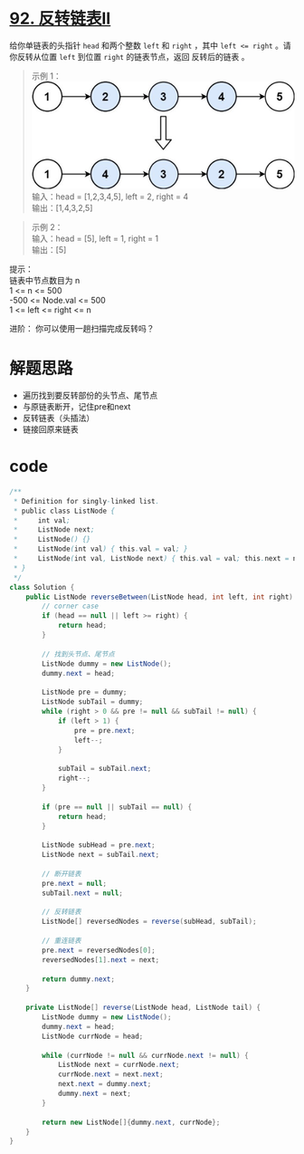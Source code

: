 # [92. 反转链表II](https://leetcode.cn/problems/reverse-linked-list-ii/description/?envType=company&envId=bytedance&favoriteSlug=bytedance-thirty-days)

给你单链表的头指针 `head` 和两个整数 `left` 和 `right` ，其中 `left <= right` 。请你反转从位置 `left` 到位置 `right` 的链表节点，返回 反转后的链表 。

>示例 1：<br>
![alt text](image-24.png)<br>
输入：head = [1,2,3,4,5], left = 2, right = 4<br>
输出：[1,4,3,2,5]

>示例 2：<br>
输入：head = [5], left = 1, right = 1<br>
输出：[5]
 
提示：<br>
链表中节点数目为 n <br>
1 <= n <= 500 <br>
-500 <= Node.val <= 500 <br>
1 <= left <= right <= n <br>

进阶： 你可以使用一趟扫描完成反转吗？

# 解题思路
- 遍历找到要反转部份的头节点、尾节点
- 与原链表断开，记住pre和next
- 反转链表（头插法）
- 链接回原来链表

# code
```java
/**
 * Definition for singly-linked list.
 * public class ListNode {
 *     int val;
 *     ListNode next;
 *     ListNode() {}
 *     ListNode(int val) { this.val = val; }
 *     ListNode(int val, ListNode next) { this.val = val; this.next = next; }
 * }
 */
class Solution {
    public ListNode reverseBetween(ListNode head, int left, int right) {
        // corner case
        if (head == null || left >= right) {
            return head;
        }

        // 找到头节点、尾节点
        ListNode dummy = new ListNode();
        dummy.next = head;

        ListNode pre = dummy;
        ListNode subTail = dummy;
        while (right > 0 && pre != null && subTail != null) {
            if (left > 1) {
                pre = pre.next;
                left--;
            }

            subTail = subTail.next;
            right--;
        }

        if (pre == null || subTail == null) {
            return head;
        }

        ListNode subHead = pre.next;
        ListNode next = subTail.next;

        // 断开链表
        pre.next = null;
        subTail.next = null;

        // 反转链表
        ListNode[] reversedNodes = reverse(subHead, subTail);

        // 重连链表
        pre.next = reversedNodes[0];
        reversedNodes[1].next = next;

        return dummy.next;
    }

    private ListNode[] reverse(ListNode head, ListNode tail) {
        ListNode dummy = new ListNode();
        dummy.next = head;
        ListNode currNode = head;

        while (currNode != null && currNode.next != null) {
            ListNode next = currNode.next;
            currNode.next = next.next;
            next.next = dummy.next;
            dummy.next = next;
        }

        return new ListNode[]{dummy.next, currNode};
    }
}
```